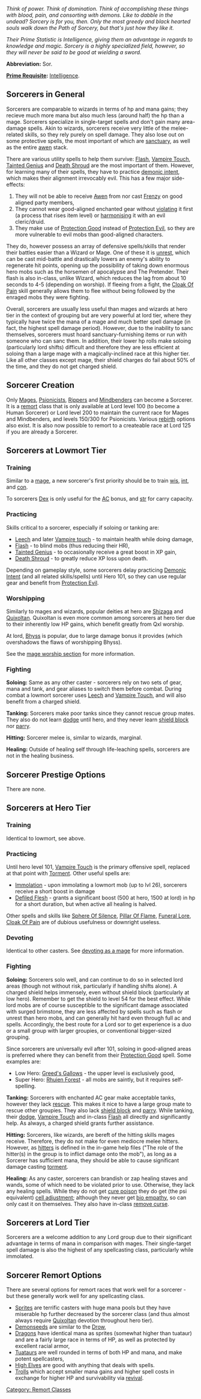 *Think of power. Think of domination. Think of accomplishing these
things with blood, pain, and consorting with demons. Like to dabble in
the undead? Sorcery is for you, then. Only the most greedy and black
hearted souls walk down the Path of Sorcery, but that's just how they
like it.*

*Their Prime Statistic is Intelligence, giving them an advantage in
regards to knowledge and magic. Sorcery is a highly specialized field,
however, so they will never be said to be good at wielding a sword.*

**Abbreviation:** Sor.

**[Prime Requisite](Prime_Requisite "wikilink"):**
[Intelligence](Intelligence "wikilink").

## Sorcerers in General

Sorcerers are comparable to wizards in terms of hp and mana gains; they
recieve much more mana but also much less (around half) the hp than a
mage. Sorcerers specialize in single-target spells and don't gain many
area-damage spells. Akin to wizards, sorcerers receive very little of
the melee-related skills, so they rely purely on spell damage. They also
lose out on some protective spells, the most important of which are
[sanctuary](sanctuary "wikilink"), as well as the entire
[awen](Awen "wikilink") stack.

There are various utility spells to help them survive:
[Flash](Flash "wikilink"), [Vampire Touch](Vampire_Touch "wikilink"),
[Tainted Genius](Tainted_Genius "wikilink") and [Death
Shroud](Death_Shroud "wikilink") are the most important of them.
However, for learning many of their spells, they have to practice
[demonic intent](Demonic_Intent "wikilink"), which makes their alignment
irrevocably evil. This has a few major side-effects:

1.  They will not be able to receive [Awen](Awen "wikilink") from nor
    cast [Frenzy](Frenzy "wikilink") on good aligned party members,
2.  They cannot wear good-aligned enchanted gear without
    [violating](Violation "wikilink") it first (a process that rises
    item level) or [harmonising](Harmonize "wikilink") it with an evil
    cleric/druid.
3.  They make use of [Protection Good](Protection_Good "wikilink")
    instead of [Protection Evil](Protection_Evil "wikilink"), so they
    are more vulnerable to evil mobs than good-aligned characters.

They do, however possess an array of defensive spells/skills that render
their battles easier than a Wizard or Mage. One of these it is
[unrest](Unrest "wikilink"), which can be cast mid-battle and
drastically lowers an enemy's ability to regenerate hit points, opening
up the possibility of taking down enormous hero mobs such as the
horsemen of apocalypse and The Pretender. Their flash is also in-class,
unlike Wizard, which reduces the lag from about 10 seconds to 4-5
(depending on worship). If fleeing from a fight, the [Cloak Of
Pain](Cloak_Of_Pain "wikilink") skill generally allows them to flee
without being followed by the enraged mobs they were fighting.

Overall, sorcerers are usually less useful than mages and wizards at
hero tier in the context of grouping but are very powerful at lord tier,
where they typically have twice the mana of a mage and much better spell
damage (in fact, the highest spell damage period). However, due to the
inability to sanc themselves, sorcerers must hoard sanctuary-furnishing
items or run with someone who can sanc them. In addition, their lower hp
rolls make soloing (particularly lord shifts) difficult and therefore
they are less efficient at soloing than a large mage with a
magically-inclined race at this higher tier. Like all other classes
except mage, their shield charges do fail about 50% of the time, and
they do not get charged shield.

## Sorcerer Creation

Only [Mages](:Category:_Mages "wikilink"),
[Psionicists](:Category:_Psionicists "wikilink"),
[Rippers](:Category:_Rippers "wikilink") and
[Mindbenders](:Category:_Mindbenders "wikilink") can become a Sorcerer.
It is a [remort](remort "wikilink") class that is only available at Lord
level 100 (to become a Human Sorcerer) or Lord level 200 to maintain the
current race for Mages and Mindbenders, and levels 150/300 for
Psionicists. Various [rebirth](Rebirth "wikilink") options also exist.
It is also now possible to remort to a createable race at Lord 125 if
you are already a Sorcerer.

## Sorcerers at Lowmort Tier

### Training

Similar to a [mage](:Category:_Mages "wikilink"), a new sorcerer's first
priority should be to train [wis](Wisdom "wikilink"),
[int](Intelligence "wikilink"), and [con](Constitution "wikilink").

To sorcerers [Dex](Dexterity "wikilink") is only useful for the
[AC](Armor_Class "wikilink") bonus, and [str](Strength "wikilink") for
carry capacity.

### Practicing

Skills critical to a sorcerer, especially if soloing or tanking are:

-   [Leech](Leech "wikilink") and later [Vampire
    touch](Vampire_Touch "wikilink") - to maintain health while doing
    damage,
-   [Flash](Flash "wikilink") - to blind mobs (thus reducing their HR),
-   [Tainted Genius](Tainted_Genius "wikilink") - to occasionally
    receive a great boost in XP gain,
-   [Death Shroud](Death_Shroud "wikilink") - to greatly reduce XP loss
    upon death.

Depending on gameplay style, some sorcerers delay practicing [Demonic
Intent](Demonic_Intent "wikilink") (and all related skills/spells) until
Hero 101, so they can use regular gear and benefit from [Protection
Evil](Protection_Evil "wikilink").

### Worshipping

Similarly to mages and wizards, popular deities at hero are
[Shizaga](Shizaga "wikilink") and [Quixoltan](Quixoltan "wikilink").
Quixoltan is even more common among sorcerers at hero tier due to their
inherently low HP gains, which benefit greatly from Qxl worship.

At lord, [Bhyss](Bhyss "wikilink") is popular, due to large damage bonus
it provides (which overshadows the flaws of worshipping Bhyss).

See the [mage worship section](:Category:Mages#Worshipping "wikilink")
for more information.

### Fighting

**Soloing:** Same as any other caster - sorcerers rely on two sets of
gear, mana and tank, and gear aliases to switch them before combat.
During combat a lowmort sorcerer uses [Leech](Leech "wikilink") and
[Vampire Touch](Vampire_Touch "wikilink"), and will also benefit from a
charged shield.

**Tanking:** Sorcerers make poor tanks since they cannot rescue group
mates. They also do not learn [dodge](Dodge "wikilink") until hero, and
they never learn [shield block](Shield_Block "wikilink") nor
[parry](Parry "wikilink").

**Hitting:** Sorcerer melee is, similar to wizards, marginal.

**Healing:** Outside of healing self through life-leaching spells,
sorcerers are not in the healing business.

## Sorcerer Prestige Options

There are none.

## Sorcerers at Hero Tier

### Training

Identical to lowmort, see above.

### Practicing

Until hero level 101, [Vampire Touch](Vampire_Touch "wikilink") is the
primary offensive spell, replaced at that point with
[Torment](Torment "wikilink"). Other useful spells are:

-   [Immolation](Immolation "wikilink") - upon immolating a lowmort mob
    (up to lvl 26), sorcerers receive a short boost in damage
-   [Defiled Flesh](Defiled_Flesh "wikilink") - grants a significant
    boost (500 at hero, 1500 at lord) in hp for a short duration, but
    when active all healing is halved.

Other spells and skills like [Sphere Of
Silence](Sphere_Of_Silence "wikilink"), [Pillar Of
Flame](Pillar_Of_Flame "wikilink"), [Funeral
Lore](Funeral_Lore "wikilink"), [Cloak Of
Pain](Cloak_Of_Pain "wikilink") are of dubious usefulness or downright
useless.

### Devoting

Identical to other casters. See [devoting as a
mage](:Category:Mages#Devoting "wikilink") for more information.

### Fighting

**Soloing:** Sorcerers solo well, and can continue to do so in selected
lord areas (though not without risk, particularly if handling shifts
alone). A charged shield helps immensely, even without shield block
(particularly at low hero). Remember to get the shield to level 54 for
the best effect. While lord mobs are of course susceptible to the
significant damage associated with surged brimstone, they are less
affected by spells such as flash or unrest than hero mobs, and can
generally hit hard even through full ac and spells. Accordingly, the
best route for a Lord sor to get experience is a duo or a small group
with larger groupies, or conventional bigger-sized grouping.

Since sorcerers are universally evil after 101, soloing in good-aligned
areas is preferred where they can benefit from their [Protection
Good](Protection_Good "wikilink") spell. Some examples are:

-   Low Hero: [Greed's Gallows](:Category:Greed's_Gallows "wikilink") -
    the upper level is exclusively good,
-   Super Hero: [Rhuien Forest](:Category:Rhuien_Forest "wikilink") -
    all mobs are saintly, but it requires self-spelling.

**Tanking:** Sorcerers with enchanted AC gear make acceptable tanks,
however they lack [rescue](rescue "wikilink"). This makes it nice to
have a large group mate to rescue other groupies. They also lack [shield
block](Shield_Block "wikilink") and [parry](Parry "wikilink"). While
tanking, their [dodge](Dodge "wikilink"), [Vampire
Touch](Vampire_Touch "wikilink") and in-class [Flash](Flash "wikilink")
all directly and significantly help. As always, a charged shield grants
further assistance.

**Hitting:** Sorcerers, like wizards, are bereft of the hitting skills
mages receive. Therefore, they do not make for even mediocre melee
hitters. However, as [hitters](hitters "wikilink") is defined in the
in-game help files ("The role of the hitter(s) in the group is to
inflict damage onto the mob"), as long as a Sorcerer has sufficient
mana, they should be able to cause significant damage casting
[torment](torment "wikilink").

**Healing:** As any caster, sorcerers can brandish or zap healing staves
and wands, some of which need to be violated prior to use. Otherwise,
they lack any healing spells. While they do not get [cure
poison](Cure_Poison "wikilink") they do get (the psi equivalent) [cell
adjustment](Cell_Adjustment "wikilink"); although they never get [bio
empathy](bio_empathy "wikilink"), so can only cast it on themselves.
They also have in-class [remove curse](Remove_Curse "wikilink").

## Sorcerers at Lord Tier

Sorcerers are a welcome addition to any Lord group due to their
significant advantage in terms of mana in comparison with mages. Their
single-target spell damage is also the highest of any spellcasting
class, particularly while immolated.

## Sorcerer Remort Options

There are several options for remort races that work well for a
sorcerer - but these generally work well for any spellcasting class.

-   [Sprites](Sprites "wikilink") are terrific casters with huge mana
    pools but they have miserable hp further decreased by the sorcerer
    class (and thus almost always require
    [Quixoltan](Quixoltan "wikilink") devotion throughout hero tier).
-   [Demonseeds](Demonseeds "wikilink") are similar to the
    [Drow](Drow "wikilink"),
-   [Dragons](Dragons "wikilink") have identical mana as sprites
    (somewhat higher than tuataur) and are a fairly large race in terms
    of HP, as well as protected by excellent racial armor,
-   [Tuataurs](Tuataurs "wikilink") are well rounded in terms of both HP
    and mana, and make potent spellcasters,
-   [High Elves](High_Elves "wikilink") are good with anything that
    deals with spells.
-   [Trolls](Trolls "wikilink") which accept smaller mana gains and
    higher spell costs in exchange for higher HP and survivability via
    [revival](Racial_Revival "wikilink").

[Category: Remort Classes](Category:_Remort_Classes "wikilink")
